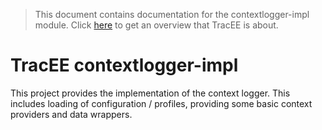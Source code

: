 > This document contains documentation for the contextlogger-impl module. Click [here](/README.md) to get an overview that TracEE is about.

# TracEE contextlogger-impl

This project provides the implementation of the context logger. This includes loading of configuration / profiles, providing some basic context providers and data wrappers.
